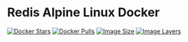 # Redis Alpine Linux Docker
[![Docker Stars](https://img.shields.io/docker/stars/wolfdeng/redis.svg)](https://hub.docker.com/r/wolfdeng/redis/)
[![Docker Pulls](https://img.shields.io/docker/pulls/wolfdeng/redis.svg)](https://hub.docker.com/r/wolfdeng/redis/)
[![Image Size](https://img.shields.io/imagelayers/image-size/wolfdeng/redis/latest.svg)](https://imagelayers.io/?images=wolfdeng/redis:latest)
[![Image Layers](https://img.shields.io/imagelayers/layers/wolfdeng/redis/latest.svg)](https://imagelayers.io/?images=wolfdeng/redis:latest)